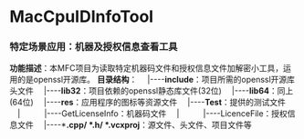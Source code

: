# MacCpuIDInfoTool
### 特定场景应用：机器及授权信息查看工具
**功能描述**：本MFC项目为读取特定机器码文件和授权信息文件加解密小工具，运用的是openssl开源库。
**目录结构**：
　|----**include**：项目所需的openssl开源库头文件
　|----**lib32**：项目依赖的openssl静态库文件(32位)
　|----**lib64**：同上(64位)
　|----**res**：应用程序的图标等资源文件
　|----**Test**：提供的测试文件
　|　　　|----GetLicenseInfo：机器码文件
　|　　　|----LicenceFile：授权信息文件
　|----***.cpp/ \*.h/ \*.vcxproj**：源文件、头文件、项目文件等